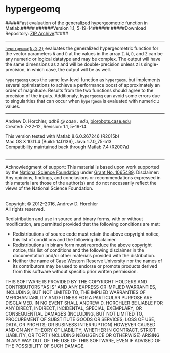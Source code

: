 hypergeomq
========
#####Fast evaluation of the generalized hypergeometric function in Matlab.#####
######Version 1.1, 5-19-14######
#####Download Repository: [ZIP Archive](https://github.com/horchler/hypergeomq/archive/master.zip)#####

--------

[```hypergeomq(N,D,Z)```]() evaluates the generalized hypergeometric function for the vector parameters ```N``` and ```D``` at the values in the array ```Z```. ```N```, ```D```, and ```Z``` can be any numeric or logical datatype and may be complex. The output will have the same dimensions as ```Z``` and will be double-precision unless ```Z``` is single-precision, in which case, the output will be as well.

```hypergeomq``` uses the same low-level function as ```hypergeom```, but implements several optimizations to achieve a performance boost of approximately an order of magnitude. Results from the two functions should agree to the precision of the inputs. Additionaly, ```hypergeomq``` can avoid some errors due to singularities that can occur when ```hypergeom``` is evaluated with numeric ```Z``` values.
&nbsp;  

--------

Andrew D. Horchler, *adh9 @ case . edu*, [biorobots.case.edu](http://biorobots.case.edu/)  
Created: 7-22-12, Revision: 1.1, 5-19-14  

This version tested with Matlab 8.6.0.267246 (R2015b)  
Mac OS X 10.11.4 (Build: 14D136), Java 1.7.0_75-b13  
Compatibility maintained back through Matlab 7.4 (R2007a)  
&nbsp;  

--------

Acknowledgment of support: This material is based upon work supported by the [National Science Foundation](http://www.nsf.gov/) under [Grant No.&nbsp;1065489](http://www.nsf.gov/awardsearch/showAward.do?AwardNumber=1065489). Disclaimer: Any opinions, findings, and conclusions or recommendations expressed in this material are those of the author(s) and do not necessarily reflect the views of the National Science Foundation.  
&nbsp;  

Copyright &copy; 2012&ndash;2016, Andrew D. Horchler  
All rights reserved.  

Redistribution and use in source and binary forms, with or without modification, are permitted provided that the following conditions are met:
 * Redistributions of source code must retain the above copyright notice, this list of conditions and the following disclaimer.
 * Redistributions in binary form must reproduce the above copyright notice, this list of conditions and the following disclaimer in the documentation and/or other materials provided with the distribution.
 * Neither the name of Case Western Reserve University nor the names of its contributors may be used to endorse or promote products derived from this software without specific prior written permission.

THIS SOFTWARE IS PROVIDED BY THE COPYRIGHT HOLDERS AND CONTRIBUTORS "AS IS" AND ANY EXPRESS OR IMPLIED WARRANTIES, INCLUDING, BUT NOT LIMITED TO, THE IMPLIED WARRANTIES OF MERCHANTABILITY AND FITNESS FOR A PARTICULAR PURPOSE ARE DISCLAIMED. IN NO EVENT SHALL ANDREW D. HORCHLER BE LIABLE FOR ANY DIRECT, INDIRECT, INCIDENTAL, SPECIAL, EXEMPLARY, OR CONSEQUENTIAL DAMAGES (INCLUDING, BUT NOT LIMITED TO, PROCUREMENT OF SUBSTITUTE GOODS OR SERVICES; LOSS OF USE, DATA, OR PROFITS; OR BUSINESS INTERRUPTION) HOWEVER CAUSED AND ON ANY THEORY OF LIABILITY, WHETHER IN CONTRACT, STRICT LIABILITY, OR TORT (INCLUDING NEGLIGENCE OR OTHERWISE) ARISING IN ANY WAY OUT OF THE USE OF THIS SOFTWARE, EVEN IF ADVISED OF THE POSSIBILITY OF SUCH DAMAGE.